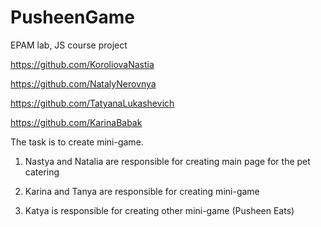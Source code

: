 # PusheenGame
EPAM lab, JS course project

https://github.com/KoroliovaNastia

https://github.com/NatalyNerovnya

https://github.com/TatyanaLukashevich

https://github.com/KarinaBabak

The task is to create mini-game.

1) Nastya and Natalia are responsible for creating main page for the pet catering

2) Karina and Tanya are responsible for creating mini-game

3) Katya is responsible for creating other mini-game (Pusheen Eats)

